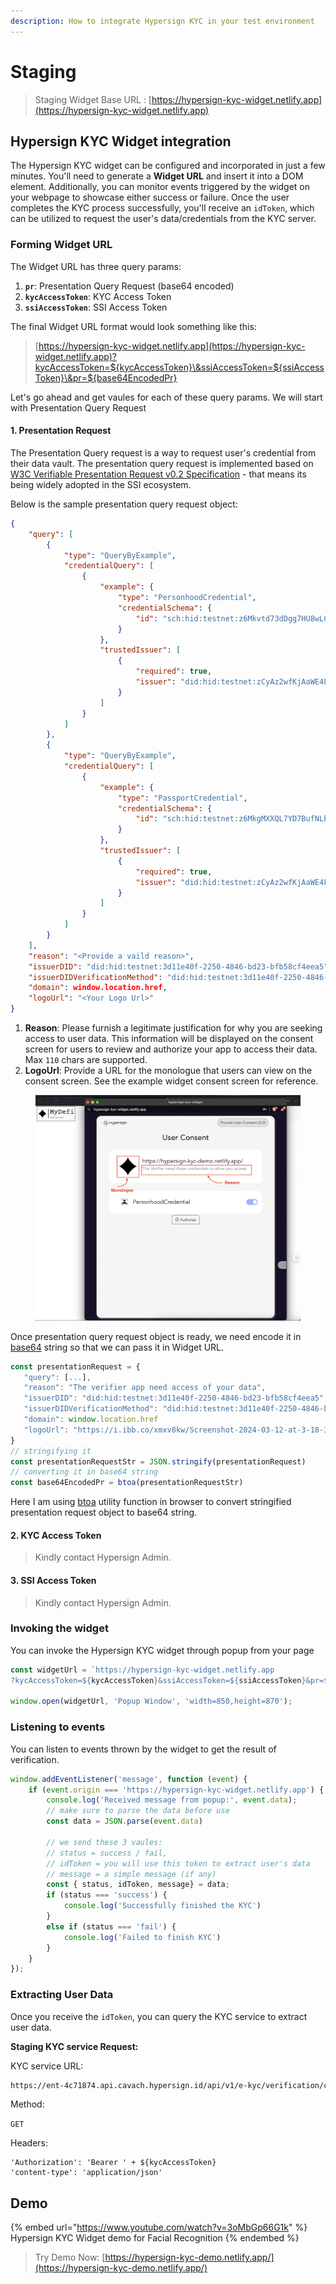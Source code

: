 ```yaml
---
description: How to integrate Hypersign KYC in your test environment
---
```


# Staging

> Staging Widget Base URL : [https://hypersign-kyc-widget.netlify.app](https://hypersign-kyc-widget.netlify.app)

## Hypersign KYC Widget integration

The Hypersign KYC widget can be configured and incorporated in just a few minutes. You'll need to generate a **Widget URL** and insert it into a DOM element. Additionally, you can monitor events triggered by the widget on your webpage to showcase either success or failure. Once the user completes the KYC process successfully, you'll receive an `idToken`, which can be utilized to request the user's data/credentials from the KYC server.

### Forming Widget URL

The Widget URL has  three query params:

1. **`pr`**: Presentation Query Request (base64 encoded)
2. **`kycAccessToken`**: KYC Access Token
3. **`ssiAccessToken`**: SSI Access Token

The final Widget URL format would look something like this:

> [https://hypersign-kyc-widget.netlify.app](https://hypersign-kyc-widget.netlify.app)?kycAccessToken=${kycAccessToken}\&ssiAccessToken=${ssiAccessToken}\&pr=${base64EncodedPr}

Let's go ahead and get vaules for each of these query params. We will start with Presentation Query Request

#### 1. Presentation Request&#x20;

The Presentation Query request is a way to request user's credential from their data vault. The presentation query request is implemented based on [W3C Verifiable Presentation Request v0.2 Specification](https://w3c-ccg.github.io/vp-request-spec/) - that means its being widely adopted in the SSI ecosystem.&#x20;

Below is the sample presentation query request object:&#x20;

```json
{
    "query": [
        {
            "type": "QueryByExample",
            "credentialQuery": [
                {
                    "example": {
                        "type": "PersonhoodCredential",
                        "credentialSchema": {
                            "id": "sch:hid:testnet:z6Mkvtd73dDgg7HU8wLCmXbe2RAHPAU1Ex1VUXCFtPV7u36i:1.0"
                        }
                    },
                    "trustedIssuer": [
                        {
                            "required": true,
                            "issuer": "did:hid:testnet:zCyAz2wfKjAaWE4FW75KxpZh2wuo9kRAUZyV2xEe93cKr"
                        }
                    ]
                }
            ]
        },
        {
            "type": "QueryByExample",
            "credentialQuery": [
                {
                    "example": {
                        "type": "PassportCredential",
                        "credentialSchema": {
                            "id": "sch:hid:testnet:z6MkgMXXQL7YD7BufNLbjrwueoj4nmih9xujJ6aozJDmzFWx:1.0"
                        }
                    },
                    "trustedIssuer": [
                        {
                            "required": true,
                            "issuer": "did:hid:testnet:zCyAz2wfKjAaWE4FW75KxpZh2wuo9kRAUZyV2xEe93cKr"
                        }
                    ]
                }
            ]
        }
    ],
    "reason": "<Provide a vaild reason>",
    "issuerDID": "did:hid:testnet:3d11e40f-2250-4846-bd23-bfb58cf4eea5",
    "issuerDIDVerificationMethod": "did:hid:testnet:3d11e40f-2250-4846-bd23-bfb58cf4eea5#key-1",
    "domain": window.location.href,
    "logoUrl": "<Your Logo Url>"
}
```

1. **Reason**: Please furnish a legitimate justification for why you are seeking access to user data. This information will be displayed on the consent screen for users to review and authorize your app to access their data. Max `110` chars are supported.
2. **LogoUrl**: Provide a URL for the monologue that users can view on the consent screen. See the example widget consent screen for reference.&#x20;

<figure><img src="../../.gitbook/assets/image (41).png" alt=""><figcaption></figcaption></figure>

Once presentation query request object is ready, we need encode it in [base64](https://en.wikipedia.org/wiki/Base64) string so that we can pass it in Widget URL.&#x20;

```javascript
const presentationRequest = {
   "query": [...],
   "reason": "The verifier app need access of your data",
   "issuerDID": "did:hid:testnet:3d11e40f-2250-4846-bd23-bfb58cf4eea5",
   "issuerDIDVerificationMethod": "did:hid:testnet:3d11e40f-2250-4846-bd23-bfb58cf4eea5#key-1",
   "domain": window.location.href
   "logoUrl": "https://i.ibb.co/xmxv8kw/Screenshot-2024-03-12-at-3-18-37-PM.png"
}
// stringifying it
const presentationRequestStr = JSON.stringify(presentationRequest)
// converting it in base64 string
const base64EncodedPr = btoa(presentationRequestStr)
```

Here I am using [btoa](https://developer.mozilla.org/en-US/docs/Web/API/btoa) utility function in browser to convert stringified presentation request object to base64 string.&#x20;

#### 2. KYC Access Token

> Kindly contact Hypersign Admin.&#x20;

#### 3. SSI Access Token

> Kindly contact Hypersign Admin.

### Invoking the widget

You can invoke the Hypersign KYC widget through popup from your page

```javascript
const widgetUrl = `https://hypersign-kyc-widget.netlify.app
?kycAccessToken=${kycAccessToken}&ssiAccessToken=${ssiAccessToken}&pr=${base64EncodedPr}`

window.open(widgetUrl, 'Popup Window', 'width=850,height=870');
```

### Listening to events

You can listen to events thrown by the widget to get the result of verification.&#x20;

```javascript
window.addEventListener('message', function (event) {
    if (event.origin === 'https://hypersign-kyc-widget.netlify.app') {
        console.log('Received message from popup:', event.data);
        // make sure to parse the data before use
        const data = JSON.parse(event.data)
        
        // we send these 3 vaules: 
        // status = success / fail, 
        // idToken = you will use this token to extract user's data
        // message = a simple message (if any)
        const { status, idToken, message} = data;
        if (status === 'success') {
            console.log('Successfully finished the KYC')
        }
        else if (status === 'fail') {
            console.log('Failed to finish KYC')
        }
    }
});
```

### Extracting User Data

Once you receive the `idToken`, you can query the KYC service to extract user data.&#x20;

**Staging KYC service Request:** &#x20;

KYC  service URL:

```html
https://ent-4c71874.api.cavach.hypersign.id/api/v1/e-kyc/verification/consent?idToken=${idToken}
```

Method:

`GET`

Headers:&#x20;

```
'Authorization': 'Bearer ' + ${kycAccessToken}
'content-type': 'application/json'
```

## Demo&#x20;

{% embed url="https://www.youtube.com/watch?v=3oMbGp66G1k" %}
Hypersign KYC Widget demo for Facial Recognition
{% endembed %}

> Try Demo Now:  [https://hypersign-kyc-demo.netlify.app/](https://hypersign-kyc-demo.netlify.app/)
